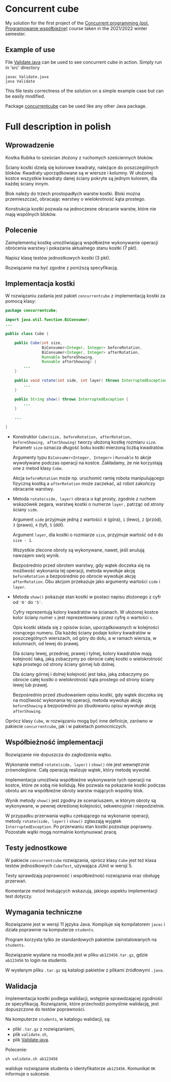 # Concurrent cube

My solution for the first project of the [Concurrent programming (pol. Programowanie współbieżne)](https://usosweb.mimuw.edu.pl/kontroler.php?_action=katalog2/przedmioty/pokazPrzedmiot&prz_kod=1000-213bPW) course taken in the 2021/2022 winter semester.

## Example of use

File [Validate.java](https://github.com/patjed41/PW-1-ConcurrentCube/blob/master/src/Validate.java) can be used to see concurrent cube in action. Simply run in 'src' directory

```
javac Validate.java
java Validate
```
This file tests correctness of the solution on a simple example case but can be easily modified.

Package [concurrentcube](https://github.com/patjed41/PW-1-ConcurrentCube/blob/master/src/concurrentcube) can be used like any other Java package.

# Full description in polish

## Wprowadzenie

Kostka Rubika to sześcian złożony z ruchomych sześciennych bloków.

Ściany kostki dzielą się kolorowe kwadraty, należące do poszczególnych bloków. Kwadraty uporządkowane są w wiersze i kolumny. W ułożonej kostce wszystkie kwadraty danej ściany pokryte są jednym kolorem, dla każdej ściany innym.

Blok należy do trzech prostopadłych warstw kostki. Bloki można przemieszczać, obracając warstwy o wielokrotność kąta prostego.

Konstrukcja kostki pozwala na jednoczesne obracanie warstw, które nie mają wspólnych bloków.

## Polecenie

Zaimplementuj kostkę umożliwiającą współbieżne wykonywanie operacji obrócenia warstwy i pokazania aktualnego stanu kostki (7 pkt).

Napisz klasę testów jednostkowych kostki (3 pkt).

Rozwiązanie ma być zgodne z poniższą specyfikacją.

## Implementacja kostki

W rozwiązaniu zadania jest pakiet `concurrentcube` z implementacją kostki za pomocą klasy:

```java
package concurrentcube;

import java.util.function.BiConsumer;
...

public class Cube {

    public Cube(int size,
                BiConsumer<Integer, Integer> beforeRotation,
                BiConsumer<Integer, Integer> afterRotation,
                Runnable beforeShowing,
                Runnable afterShowing) {
        ...
    }

    public void rotate(int side, int layer) throws InterruptedException {
        ...
    }

    public String show() throws InterruptedException {
        ...
    }

    ...

}
```

- Konstruktor `Cube(size, beforeRotation, afterRotation, beforeShowing, afterShowing)` tworzy ułożoną kostkę rozmiaru `size`. Parametr `size` oznacza długość boku kostki mierzoną liczbą kwadratów.

  Argumenty typu `BiConsumer<Integer, Integer>` i `Runnable` to akcje wywoływane podczas operacji na kostce. Zakładamy, że nie korzystają one z metod klasy `Cube`.
  
  Akcja `beforeRotation` może np. uruchomić ramię robota manipulującego fizyczną kostką a `afterRotation` może zaczekać, aż robot zakończy obracanie warstwy.
- Metoda `rotate(side, layer)` obraca o kąt prosty, zgodnie z ruchem wskazówek zegara, warstwę kostki o numerze `layer,` patrząc od strony ściany `side`.

  Argument `side` przyjmuje jedną z wartości: `0` (góra), `1` (lewo), `2` (przód), `3` (prawo), `4` (tył), `5` (dół).
  
  Argument `layer`, dla kostki o rozmiarze `size`, przyjmuje wartość od `0` do `size - 1`.
  
  Wszystkie zlecone obroty są wykonywane, nawet, jeśli anulują nawzajem swój wynik.
  
  Bezpośrednio przed obrotem warstwy, gdy wątek doczeka się na możliwość wykonania tej operacji, metoda wywołuje akcję `beforeRotation` a bezpośrednio po obrocie wywołuje akcję `afterRotation`. Obu akcjom przekazuje jako argumenty wartości `side` i `layer`.

- Metoda `show()` pokazuje stan kostki w postaci napisu złożonego z cyfr od `'0'` do `'5'`.

  Cyfry reprezentują kolory kwadratów na ścianach. W ułożonej kostce kolor ściany numer `s` jest reprezentowany przez cyfrę o wartości `s`.
  
  Opis kostki składa się z opisów ścian, uporządkowanych w kolejności rosnącego numeru. Dla każdej ściany podaje kolory kwadratów w poszczególnych wierszach, od góry do dołu, a w ramach wiersza, w kolumnach, od lewej do prawej.
  
  Dla ściany lewej, przedniej, prawej i tylnej, kolory kwadratów mają kolejność taką, jaką zobaczymy po obrocie całej kostki o wielokrotność kąta prostego od strony ściany górnej lub dolnej.
  
  Dla ściany górnej i dolnej kolejność jest taka, jaką zobaczymy po obrocie całej kostki o wielokrotność kąta prostego od strony ściany lewej lub prawej.
  
  Bezpośrednio przed zbudowaniem opisu kostki, gdy wątek doczeka się na możliwość wykonania tej operacji, metoda wywołuje akcję `beforeShowing` a bezpośrednio po zbudowaniu opisu wywołuje akcję `afterShowing`.

Oprócz klasy `Cube`, w rozwiązaniu mogą być inne definicje, zarówno w pakiecie `concurrentcube`, jak i w pakietach pomocniczych.

## Współbieżność implementacji

Rozwiązanie nie dopuszcza do zagłodzenia wątku.

Wykonanie metod `rotate(side, layer)` i `show()` nie jest wewnętrznie zrównoleglone. Całą operację realizuje wątek, który metodę wywołał.

Implementacja umożliwia współbieżne wykonywanie tych operacji na kostce, które ze sobą nie kolidują. Nie pozwala na pokazanie kostki podczas obrotu ani na współbieżne obroty warstw mających wspólny blok.

Wynik metody `show()` jest zgodny ze scenariuszem, w którym obroty są wykonywane, w pewnej określonej kolejności, sekwencyjnie i niepodzielnie.

W przypadku przerwania wątku czekającego na wykonanie operacji, metody `rotate(side, layer)` i `show()` zgłaszają wyjątek `InterruptedException`. Po przerwaniu stan kostki pozostaje poprawny. Pozostałe wątki mogą normalnie kontynuować pracę.

## Testy jednostkowe

W pakiecie `concurrentcube` rozwiązania, oprócz klasy `Cube` jest też klasa testów jednostkowych `CubeTest`, używająca JUnit w wersji 5.

Testy sprawdzają poprawność i współbieżność rozwiązania oraz obsługę przerwań.

Komentarze metod testujących wskazują, jakiego aspektu implementacji test dotyczy.

## Wymagania techniczne

Rozwiązanie jest w wersji 11 języka Java. Kompiluje się kompilatorem `javac` i działa poprawnie na komputerze `students`.

Program korzysta tylko ze standardowych pakietów zainstalowanych na `students`.

Rozwiązanie wysłane na moodla jest w pliku `ab123456.tar.gz`, gdzie `ab123456` to login na students.

W wysłanym pliku `.tar.gz` są katalogi pakietów z plikami źródłowymi `.java`.

## Walidacja

Implementacja kostki podlega walidacji, wstępnie sprawdzającej zgodność ze specyfikacją. Rozwiązanie, które przechodzi pomyślnie walidację, jest dopuszczone do testów poprawności.

Na komputerze `students`, w katalogu walidacji, są:

- pliki `.tar.gz` z rozwiązaniami,
- plik `validate.sh`,
- plik [Validate.java](https://github.com/patjed41/PW-1-ConcurrentCube/blob/master/src/Validate.java).

Polecenie:

```
sh validate.sh ab123456
```

waliduje rozwiązanie studenta o identyfikatorze `ab123456`. Komunikat `OK` informuje o sukcesie.
